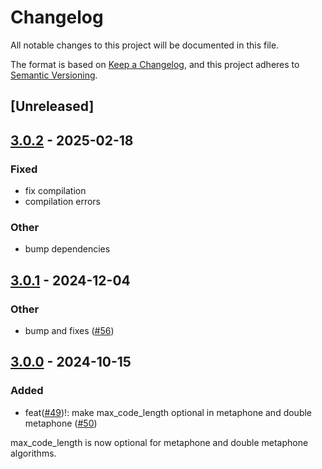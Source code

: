 # Changelog

All notable changes to this project will be documented in this file.

The format is based on [Keep a Changelog](https://keepachangelog.com/en/1.0.0/),
and this project adheres to [Semantic Versioning](https://semver.org/spec/v2.0.0.html).

## [Unreleased]

## [3.0.2](https://github.com/Dalvany/rphonetic/compare/v3.0.1...v3.0.2) - 2025-02-18

### Fixed

- fix compilation
- compilation errors

### Other

- bump dependencies

## [3.0.1](https://github.com/Dalvany/rphonetic/compare/v3.0.0...v3.0.1) - 2024-12-04

### Other

- bump and fixes ([#56](https://github.com/Dalvany/rphonetic/pull/56))

## [3.0.0](https://github.com/Dalvany/rphonetic/compare/v2.2.1...v3.0.0) - 2024-10-15

### Added

- feat([#49](https://github.com/Dalvany/rphonetic/pull/49))!: make max_code_length optional in metaphone and double metaphone ([#50](https://github.com/Dalvany/rphonetic/pull/50))

max_code_length is now optional for metaphone and double metaphone algorithms.
